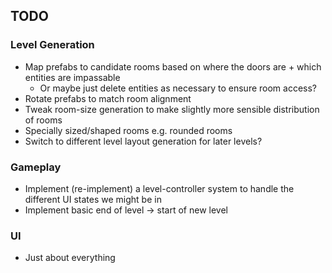 ## TODO

### Level Generation 
- Map prefabs to candidate rooms based on where the doors are + which entities are impassable
    - Or maybe just delete entities as necessary to ensure room access?
- Rotate prefabs to match room alignment
- Tweak room-size generation to make slightly more sensible distribution of rooms 
- Specially sized/shaped rooms e.g. rounded rooms 
- Switch to different level layout generation for later levels? 

### Gameplay 
- Implement (re-implement) a level-controller system to handle the different UI states we might be in  
- Implement basic end of level -> start of new level

### UI
- Just about everything 